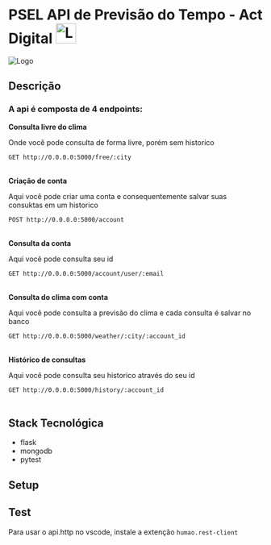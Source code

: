 <h1>
   PSEL API de Previsão do Tempo - Act Digital
   <img loading="lazy" src="https://media.licdn.com/dms/image/D4D0BAQHseijE5tG-Jg/company-logo_200_200/0/1684846118400/act_digital_logo?e=2147483647&v=beta&t=DhTPTS2MPBjdX_2DMTJP-WXS0aDhux2rma__KffLQDU" alt="Logo" height="40px">
</h1>

<img loading="lazy" src="https://s3-sa-east-1.amazonaws.com/raizen-prod/items-images/post-209-1570407169284-logo-raizen-rgb.png" alt="Logo"/>

<h2>Descrição</h2>
<h3>A api é composta de 4 endpoints:</h3>

<strong>Consulta livre do clima</strong>
<p>Onde você pode consulta de forma livre, porém sem historico</p>
<code>GET http://0.0.0.0:5000/free/:city</code>
<br/><br/>

<strong>Criação de conta</strong>
<p>Aqui você pode criar uma conta e consequentemente salvar suas consuktas em um  historico</p>
<code>POST http://0.0.0.0:5000/account</code>
<br/><br/>

<strong>Consulta da conta</strong>
<p>Aqui você pode consulta seu id</p>
<code>GET http://0.0.0.0:5000/account/user/:email</code>
<br/><br/>

<strong>Consulta do clima com conta</strong>
<p>Aqui você pode consulta a previsão do clima e cada consulta é salvar no banco</p>
<code>GET http://0.0.0.0:5000/weather/:city/:account_id</code>
<br/><br/>

<strong>Histórico de consultas</strong>
<p>Aqui você pode consulta seu historico através do seu id</p>
<code>GET http://0.0.0.0:5000/history/:account_id</code>
<br/><br/>

<h2>Stack Tecnológica</h2>
   <ul>
      <li>flask</li>
      <li>mongodb</li>
      <li>pytest</li>
   </ul>

<h2>Setup</h2>


<h2>Test</h2>
<p>Para usar o api.http no vscode, instale a extenção <code>humao.rest-client</code></p>